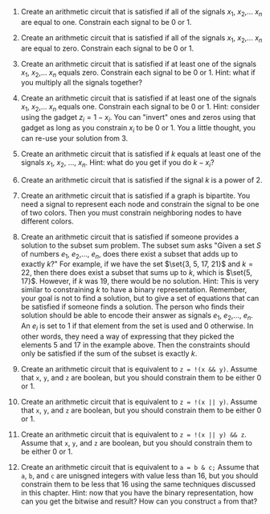 
1. Create an arithmetic circuit that is satisfied if all of the signals $x_1$, $x_2$,... $x_n$ are equal to one. Constrain each signal to be 0 or 1.

2. Create an arithmetic circuit that is satisfied if all of the signals $x_1$, $x_2$,... $x_n$ are equal to zero. Constrain each signal to be 0 or 1.

3. Create an arithmetic circuit that is satisfied if at least one of the signals $x_1$, $x_2$,... $x_n$ equals zero. Constrain each signal to be 0 or 1. Hint: what if you multiply all the signals together?

4. Create an arithmetic circuit that is satisfied if at least one of the signals $x_1$, $x_2$,... $x_n$ equals one. Constrain each signal to be 0 or 1. Hint: consider using the gadget $z_i = 1 - x_i$. You can "invert" ones and zeros using that gadget as long as you constrain $x_i$ to be 0 or 1. You a little thought, you can re-use your solution from 3.

5. Create an arithmetic circuit that is satisfied if $k$ equals at least one of the signals $x_1$, $x_2$, ..., $x_n$. Hint: what do you get if you do $k - x_i$?

6. Create an arithmetic circuit that is satisfied if the signal $k$ is a power of 2.

7. Create an arithmetic circuit that is satisfied if a graph is bipartite. You need a signal to represent each node and constrain the signal to be one of two colors. Then you must constrain neighboring nodes to have different colors.

8. Create an arithmetic circuit that is satisfied if someone provides a solution to the subset sum problem. The subset sum asks "Given a set $S$ of numbers $e_1$, $e_2$,..., $e_n$, does there exist a subset that adds up to exactly $k$?" For example, if we have the set $\set{3, 5, 17, 21}$ and $k = 22$, then there does exist a subset that sums up to $k$, which is $\set{5, 17}$. However, if $k$ was 19, there would be no solution. Hint: This is very similar to constraining $k$ to have a binary representation. Remember, your goal is not to find a solution, but to give a set of equations that can be satisfied if someone finds a solution. The person who finds their solution should be able to encode their answer as signals $e_1$, $e_2$,..., $e_n$. An $e_i$ is set to 1 if that element from the set is used and 0 otherwise. In other words, they need a way of expressing that they picked the elements 5 and 17 in the example above. Then the constraints should only be satisfied if the sum of the subset is exactly $k$.

9. Create an arithmetic circuit that is equivalent to `z = !(x && y)`. Assume that `x`, `y`, and `z` are boolean, but you should constrain them to be either 0 or 1.

10. Create an arithmetic circuit that is equivalent to `z = !(x || y)`. Assume that `x`, `y`, and `z` are boolean, but you should constrain them to be either 0 or 1.

11. Create an arithmetic circuit that is equivalent to `z = !(x || y) && z`. Assume that `x`, `y`, and `z` are boolean, but you should constrain them to be either 0 or 1.

12. Create an arithmetic circuit that is equivalent to `a = b & c;` Assume that `a`, `b`, and `c` are unisgned integers with value less than 16, but you should constrain them to be less that 16 using the same techniques discussed in this chapter. Hint: now that you have the binary representation, how can you get the bitwise and result? How can you construct `a` from that?